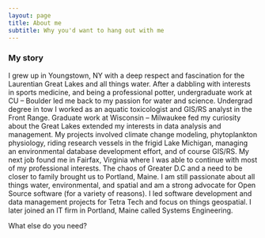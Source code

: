 ```yaml
---
layout: page
title: About me
subtitle: Why you'd want to hang out with me
---
```


### My story

I grew up in Youngstown, NY with a deep respect and fascination for the Laurentian Great Lakes and all things water. After a dabbling with interests in sports medicine, and being a professional potter, undergraduate work at CU – Boulder led me back to my passion for water and science. Undergrad degree in tow I worked as an aquatic toxicologist and GIS/RS analyst in the Front Range. Graduate work at Wisconsin – Milwaukee fed my curiosity about the Great Lakes extended my interests in data analysis and management. My projects involved climate change modeling, phytoplankton physiology, riding research vessels in the frigid Lake Michigan, managing an environmental database development effort, and of course GIS/RS. My next job found me in Fairfax, Virginia where I was able to continue with most of my professional interests. The chaos of Greater D.C and a need to be closer to family brought us to Portland, Maine. I am still passionate about all things water, environmental, and spatial and am a strong advocate for Open Source software (for a variety of reasons). I led software development and data management projects for Tetra Tech and focus on things geospatial. I later joined an IT firm in Portland, Maine called Systems Engineering.

What else do you need?




